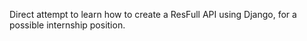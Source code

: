 Direct attempt to learn how to create a ResFull API using Django, for a possible internship position.
